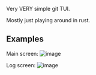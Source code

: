 Very VERY simple git TUI.

Mostly just playing around in rust.

## Examples

Main screen:
![image](https://user-images.githubusercontent.com/15811002/167372951-f4db2923-d15d-4045-83f1-cf373f2d1298.png)

Log screen:
![image](https://user-images.githubusercontent.com/15811002/167373259-415ea9ed-dcda-473a-b459-14527cf2ad44.png)
